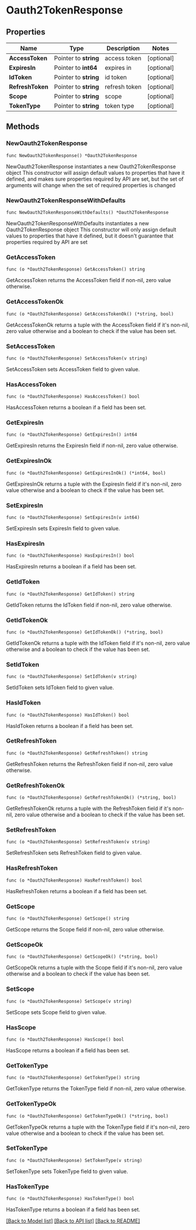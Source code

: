 # Oauth2TokenResponse

## Properties

Name | Type | Description | Notes
------------ | ------------- | ------------- | -------------
**AccessToken** | Pointer to **string** | access token | [optional] 
**ExpiresIn** | Pointer to **int64** | expires in | [optional] 
**IdToken** | Pointer to **string** | id token | [optional] 
**RefreshToken** | Pointer to **string** | refresh token | [optional] 
**Scope** | Pointer to **string** | scope | [optional] 
**TokenType** | Pointer to **string** | token type | [optional] 

## Methods

### NewOauth2TokenResponse

`func NewOauth2TokenResponse() *Oauth2TokenResponse`

NewOauth2TokenResponse instantiates a new Oauth2TokenResponse object
This constructor will assign default values to properties that have it defined,
and makes sure properties required by API are set, but the set of arguments
will change when the set of required properties is changed

### NewOauth2TokenResponseWithDefaults

`func NewOauth2TokenResponseWithDefaults() *Oauth2TokenResponse`

NewOauth2TokenResponseWithDefaults instantiates a new Oauth2TokenResponse object
This constructor will only assign default values to properties that have it defined,
but it doesn't guarantee that properties required by API are set

### GetAccessToken

`func (o *Oauth2TokenResponse) GetAccessToken() string`

GetAccessToken returns the AccessToken field if non-nil, zero value otherwise.

### GetAccessTokenOk

`func (o *Oauth2TokenResponse) GetAccessTokenOk() (*string, bool)`

GetAccessTokenOk returns a tuple with the AccessToken field if it's non-nil, zero value otherwise
and a boolean to check if the value has been set.

### SetAccessToken

`func (o *Oauth2TokenResponse) SetAccessToken(v string)`

SetAccessToken sets AccessToken field to given value.

### HasAccessToken

`func (o *Oauth2TokenResponse) HasAccessToken() bool`

HasAccessToken returns a boolean if a field has been set.

### GetExpiresIn

`func (o *Oauth2TokenResponse) GetExpiresIn() int64`

GetExpiresIn returns the ExpiresIn field if non-nil, zero value otherwise.

### GetExpiresInOk

`func (o *Oauth2TokenResponse) GetExpiresInOk() (*int64, bool)`

GetExpiresInOk returns a tuple with the ExpiresIn field if it's non-nil, zero value otherwise
and a boolean to check if the value has been set.

### SetExpiresIn

`func (o *Oauth2TokenResponse) SetExpiresIn(v int64)`

SetExpiresIn sets ExpiresIn field to given value.

### HasExpiresIn

`func (o *Oauth2TokenResponse) HasExpiresIn() bool`

HasExpiresIn returns a boolean if a field has been set.

### GetIdToken

`func (o *Oauth2TokenResponse) GetIdToken() string`

GetIdToken returns the IdToken field if non-nil, zero value otherwise.

### GetIdTokenOk

`func (o *Oauth2TokenResponse) GetIdTokenOk() (*string, bool)`

GetIdTokenOk returns a tuple with the IdToken field if it's non-nil, zero value otherwise
and a boolean to check if the value has been set.

### SetIdToken

`func (o *Oauth2TokenResponse) SetIdToken(v string)`

SetIdToken sets IdToken field to given value.

### HasIdToken

`func (o *Oauth2TokenResponse) HasIdToken() bool`

HasIdToken returns a boolean if a field has been set.

### GetRefreshToken

`func (o *Oauth2TokenResponse) GetRefreshToken() string`

GetRefreshToken returns the RefreshToken field if non-nil, zero value otherwise.

### GetRefreshTokenOk

`func (o *Oauth2TokenResponse) GetRefreshTokenOk() (*string, bool)`

GetRefreshTokenOk returns a tuple with the RefreshToken field if it's non-nil, zero value otherwise
and a boolean to check if the value has been set.

### SetRefreshToken

`func (o *Oauth2TokenResponse) SetRefreshToken(v string)`

SetRefreshToken sets RefreshToken field to given value.

### HasRefreshToken

`func (o *Oauth2TokenResponse) HasRefreshToken() bool`

HasRefreshToken returns a boolean if a field has been set.

### GetScope

`func (o *Oauth2TokenResponse) GetScope() string`

GetScope returns the Scope field if non-nil, zero value otherwise.

### GetScopeOk

`func (o *Oauth2TokenResponse) GetScopeOk() (*string, bool)`

GetScopeOk returns a tuple with the Scope field if it's non-nil, zero value otherwise
and a boolean to check if the value has been set.

### SetScope

`func (o *Oauth2TokenResponse) SetScope(v string)`

SetScope sets Scope field to given value.

### HasScope

`func (o *Oauth2TokenResponse) HasScope() bool`

HasScope returns a boolean if a field has been set.

### GetTokenType

`func (o *Oauth2TokenResponse) GetTokenType() string`

GetTokenType returns the TokenType field if non-nil, zero value otherwise.

### GetTokenTypeOk

`func (o *Oauth2TokenResponse) GetTokenTypeOk() (*string, bool)`

GetTokenTypeOk returns a tuple with the TokenType field if it's non-nil, zero value otherwise
and a boolean to check if the value has been set.

### SetTokenType

`func (o *Oauth2TokenResponse) SetTokenType(v string)`

SetTokenType sets TokenType field to given value.

### HasTokenType

`func (o *Oauth2TokenResponse) HasTokenType() bool`

HasTokenType returns a boolean if a field has been set.


[[Back to Model list]](../README.md#documentation-for-models) [[Back to API list]](../README.md#documentation-for-api-endpoints) [[Back to README]](../README.md)


